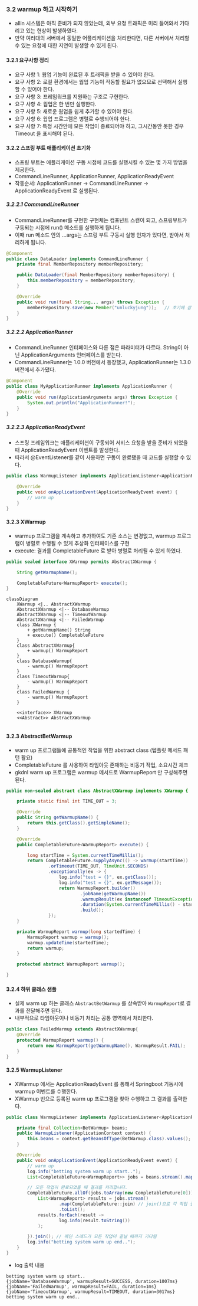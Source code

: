 ### 3.2 warmup 하고 시작하기
- allin 시스템은 아직 준비가 되지 않았는데, 외부 요청 트래픽은 미리 들어와서 기다리고 있는 현상이 발생하였다.
- 만약 여러대의 서버에서 동일한 어플리케이션을 처리한다면, 다른 서버에서 처리할 수 있는 요청에 대한 지연이 발생할 수 있게 된다.

#### 3.2.1 요구사항 정리 
- 요구 사항 1: 웜업 기능이 완료된 후 트래픽을 받을 수 있어야 한다.
- 요구 사항 2: 로컬 환경에서는 웜업 기능이 작동할 필요가 없으므로 선택해서 실행할 수 있어야 한다.
- 요구 사항 3: 프레임워크를 지원하는 구조로 구현한다.
- 요구 사항 4: 웜업은 한 번만 실행한다.
- 요구 사항 5: 새로운 웜업을 쉽게 추가할 수 있어야 한다. 
- 요구 사항 6: 웜업 프로그램은 병렬로 수행되어야 한다. 
- 요구 사항 7: 특정 시간안에 모든 작업이 종료되어야 하고, 그시간동안 못한 경우 Timeout 을 표시해야 된다.

#### 3.2.2 스프링 부트 애플리케이션 초기화
- 스프링 부트는 애플리케이션 구동 시점에 코드를 실행시킬 수 있는 몇 가지 방법을 제공한다.
- CommandLineRunner, ApplicationRunner, ApplicationReadyEvent
- 작동순서: ApplicationRunner ->  CommandLineRunner -> ApplicationReadyEvent 로 실행된다.

##### 3.2.2.1 CommandLineRunner
- CommandLineRunner를 구현한 구현체는 컴포넌트 스캔이 되고, 스프링부트가 구동되는 시점에 run() 메소드를 실행하게 됩니다.
- 이때 run 메소드 안의 ...args는 스프링 부트 구동시 실행 인자가 있다면, 받아서 처리하게 됩니다.
```java
@Component
public class DataLoader implements CommandLineRunner {
    private final MemberRepository memberRepository;

    public DataLoader(final MemberRepository memberRepository) {
        this.memberRepository = memberRepository;
    }

    @Override
    public void run(final String... args) throws Exception {
        memberRepository.save(new Member("unluckyjung"));   // 초기에 삽입할 데이터
    }
}
```

##### 3.2.2.2 ApplicationRunner
- CommandLineRunner 인터페이스와 다른 점은 파라미터가 다르다. String이 아닌 ApplicationArguments 인터페이스를 받는다.
- CommandLineRunner는 1.0.0 버전에서 등장했고, ApplicationRunner는 1.3.0 버전에서 추가됐다. 
```java
@Component
public class MyApplicationRunner implements ApplicationRunner {
	@Override
	public void run(ApplicationArguments args) throws Exception {
		System.out.println("ApplicationRunner!");
	}
}
```

##### 3.2.2.3 ApplicationReadyEvent
- 스프링 프레임워크는 애플리케이션이 구동되어 서비스 요청을 받을 준비가 되었을 때 ApplicationReadyEvent 이벤트를 발생한다. 
- 따라서 @EventListener를 같이 사용하면 구동이 완료됐을 때 코드를 실행할 수 있다.
```java
public class WarmupListener implements ApplicationListener<ApplicationReadyEvent> {

    @Override
    public void onApplicationEvent(ApplicationReadyEvent event) {
        // warm up
    }
}
```

#### 3.2.3 XWarmup
- warmup 프로그램을 계속하고 추가하여도 기존 소스는 변경없고, warmup 프로그램이 병렬로 수행될 수 있게 추상화 인터페이스를 구현 
- execute: 결과를 CompletableFuture 로 받아 병렬로 처리될 수 있게 하였다.

```java
public sealed interface XWarmup permits AbstractXWarmup {

    String getWarmupName();

    CompletableFuture<WarmupReport> execute();
}
```

```mermaid
classDiagram
    XWarmup <|.. AbstractXWarmup
    AbstractXWarmup <|-- DatabaseWarmup
    AbstractXWarmup <|-- TimeoutWarmup
    AbstractXWarmup <|-- FailedWarmup
    class XWarmup {
        + getWarmupName() String
        + execute() CompletableFuture
    }
    class AbstractXWarmup{
        + warmup() WarmupReport
    }
    class DatabaseWarmup{
        - warmup() WarmupReport
    }
    class TimeoutWarmup{
        - warmup() WarmupReport
    }
    class FailedWarmup {
        - warmup() WarmupReport
    }
    
    <<interface>> XWarmup
    <<Abstract>> AbstractXWarmup
   
```



#### 3.2.3 AbstractBetWarmup
- warm up 프로그램들에 공통적인 작업을 위한 abstract class (텝플릿 메서드 패턴 활요) 
- CompletableFuture 를 사용하여 타임아웃 존재하는 비동기 작업, 소요시간 체크
- gkdnl warm up 프로그램은 warmup 메서드로 WarmupReport 만 구성해주면 된다.

```java
public non-sealed abstract class AbstractXWarmup implements XWarmup {

    private static final int TIME_OUT = 3;

    @Override
    public String getWarmupName() {
        return this.getClass().getSimpleName();
    }

    @Override
    public CompletableFuture<WarmupReport> execute() {

        long startTime = System.currentTimeMillis();
        return CompletableFuture.supplyAsync(() -> warmup(startTime))
                .orTimeout(TIME_OUT, TimeUnit.SECONDS)
                .exceptionally(ex -> {
                    log.info("test = {}", ex.getClass());
                    log.info("test = {}", ex.getMessage());
                    return WarmupReport.builder()
                            .jobName(getWarmupName())
                            .warmupResult(ex instanceof TimeoutException ? WarmupResult.TIMEOUT: WarmupResult.FAIL)
                            .duration(System.currentTimeMillis() - startTime)
                            .build();
                });
    }

    private WarmupReport warmup(long startedTime) {
        WarmupReport warmup = warmup();
        warmup.updateTime(startedTime);
        return warmup;
    }

    protected abstract WarmupReport warmup();

}
```

#### 3.2.4 하위 클래스 샘플
- 실제 warm up 하는 클래스 `AbstractBetWarmup` 를 상속받아 `WarmupReport`로 결과를 전달해주면 된다. 
- 내부적으로 타임아웃이나 비동기 처리는 공통 영역에서 처리한다.
```java
public class FailedWarmup extends AbstractXWarmup{
    @Override
    protected WarmupReport warmup() {
        return new WarmupReport(getWarmupName(), WarmupResult.FAIL);
    }
}
```

#### 3.2.5 WarmupListener
- XWarmup 에서는 ApplicationReadyEvent 를 통해서 Springboot 기동시에 warmup 이벤트를 수행한다. 
- XWarmup 빈으로 등록된 warm up 프로그램을 찾아 수행하고 그 결과를 출력한다.

```java
public class WarmupListener implements ApplicationListener<ApplicationReadyEvent> {

    private final Collection<BetWarmup> beans;
    public WarmupListener(ApplicationContext context) {
        this.beans = context.getBeansOfType(BetWarmup.class).values();
    }

    @Override
    public void onApplicationEvent(ApplicationReadyEvent event) {
        // warm up
        log.info("betting system warm up start..");
        List<CompletableFuture<WarmupReport>> jobs = beans.stream().map(BetWarmup::execute).toList();

        // 모든 작업이 완료되었을 때 결과를 처리합니다.
        CompletableFuture.allOf(jobs.toArray(new CompletableFuture[0])).thenRun(() -> {
            List<WarmupReport> results = jobs.stream()
                    .map(CompletableFuture::join) // join()으로 각 작업 결과 가져오기
                    .toList();
            results.forEach(result ->
                    log.info(result.toString())
            );

        }).join(); // 메인 스레드가 모든 작업이 끝날 때까지 기다림
        log.info("betting system warm up end..");
    }
}
```

- log 출력 내용
```text
betting system warm up start..
{jobName='DatabaseWarmup', warmupResult=SUCCESS, duration=1007ms}
{jobName='FailedWarmup', warmupResult=FAIL, duration=1ms}
{jobName='TimeoutWarmup', warmupResult=TIMEOUT, duration=3017ms}
betting system warm up end..
```
